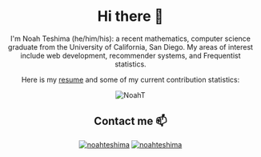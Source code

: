 <h1 align="center">Hi there 👋</h1>

<p align="center">I'm Noah Teshima (he/him/his): a recent mathematics, computer science graduate from the University of California, San Diego. My areas of interest include web development, recommender systems, and Frequentist statistics.</p>

<p align="center"> Here is my <a href="https://docs.google.com/document/d/1zi4rdK13sDEI4l2c4cOZwaEpqtb4sNFPiI-1ZwgBxew/edit?usp=sharing">resume</a> and some of my current contribution statistics:</p>

<p align="center"> <img src="https://github-readme-stats.vercel.app/api?username=NoahT&show_icons=true&theme=dark" alt="NoahT" /></p>

<h2 align="center">Contact me 📫</h2>
<p align="center">
  <a href="https://www.linkedin.com/in/noah-teshima-59737a16b/" target="blank"><img src="https://img.shields.io/badge/LinkedIn-0077B5?style=for-the-badge&logo=linkedin&logoColor=white" alt="noahteshima"/></a>
  <a href="mailto:noah.teshima@gmail.com" target="blank"><img src="https://img.shields.io/badge/Gmail-D14836?style=for-the-badge&logo=gmail&logoColor=white" alt="noahteshima"/></a>
</p>


